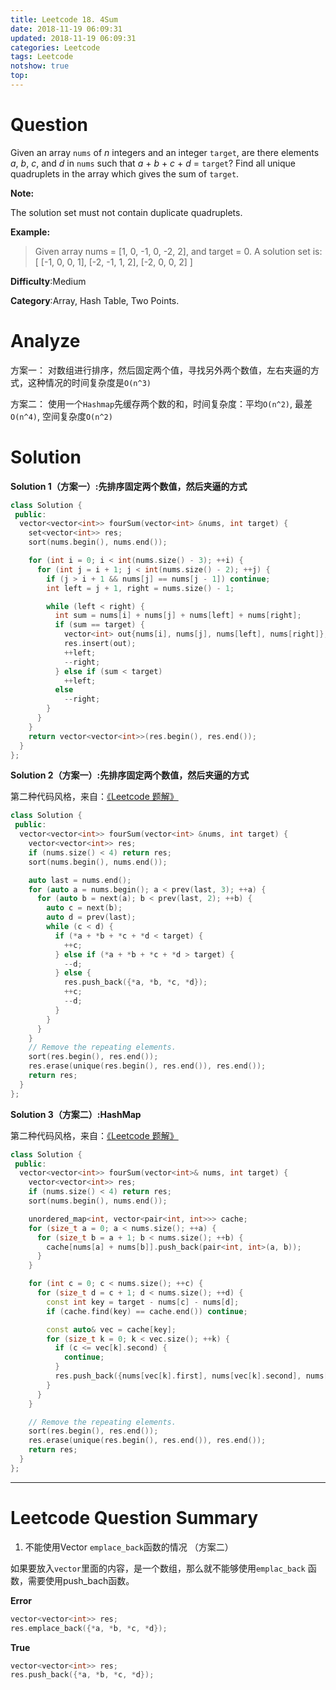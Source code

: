 ```yaml
---
title: Leetcode 18. 4Sum
date: 2018-11-19 06:09:31
updated: 2018-11-19 06:09:31
categories: Leetcode
tags: Leetcode
notshow: true
top:
---
```


# Question

Given an array  `nums`  of  _n_  integers and an integer  `target`, are there elements  _a_,  _b_,  _c_, and  _d_  in  `nums`  such that  _a_  +  _b_  +  _c_  +  _d_  =  `target`? Find all unique quadruplets in the array which gives the sum of  `target`.

**Note:**

The solution set must not contain duplicate quadruplets.

**Example:**

> Given array nums = [1, 0, -1, 0, -2, 2], and target = 0.
> A solution set is:
> [
>  [-1,  0, 0, 1],
>  [-2, -1, 1, 2],
>  [-2,  0, 0, 2]
> ]

**Difficulty**:Medium

**Category**:Array, Hash Table, Two Points.

<!-- more -->

# Analyze

方案一： 对数组进行排序，然后固定两个值，寻找另外两个数值，左右夹逼的方式，这种情况的时间复杂度是`O(n^3)`

方案二： 使用一个`Hashmap`先缓存两个数的和，时间复杂度：平均`O(n^2)`, 最差`O(n^4)`, 空间复杂度`O(n^2)`

# Solution

**Solution 1（方案一）:先排序固定两个数值，然后夹逼的方式**

```cpp
class Solution {
 public:
  vector<vector<int>> fourSum(vector<int> &nums, int target) {
    set<vector<int>> res;
    sort(nums.begin(), nums.end());

    for (int i = 0; i < int(nums.size() - 3); ++i) {
      for (int j = i + 1; j < int(nums.size() - 2); ++j) {
        if (j > i + 1 && nums[j] == nums[j - 1]) continue;
        int left = j + 1, right = nums.size() - 1;

        while (left < right) {
          int sum = nums[i] + nums[j] + nums[left] + nums[right];
          if (sum == target) {
            vector<int> out{nums[i], nums[j], nums[left], nums[right]};
            res.insert(out);
            ++left;
            --right;
          } else if (sum < target)
            ++left;
          else
            --right;
        }
      }
    }
    return vector<vector<int>>(res.begin(), res.end());
  }
};
```

**Solution 2（方案一）:先排序固定两个数值，然后夹逼的方式**

第二种代码风格，来自：[《Leetcode 题解》](https://github.com/soulmachine/leetcode)

```cpp
class Solution {
 public:
  vector<vector<int>> fourSum(vector<int> &nums, int target) {
    vector<vector<int>> res;
    if (nums.size() < 4) return res;
    sort(nums.begin(), nums.end());

    auto last = nums.end();
    for (auto a = nums.begin(); a < prev(last, 3); ++a) {
      for (auto b = next(a); b < prev(last, 2); ++b) {
        auto c = next(b);
        auto d = prev(last);
        while (c < d) {
          if (*a + *b + *c + *d < target) {
            ++c;
          } else if (*a + *b + *c + *d > target) {
            --d;
          } else {
            res.push_back({*a, *b, *c, *d});
            ++c;
            --d;
          }
        }
      }
    }
    // Remove the repeating elements.
    sort(res.begin(), res.end());
    res.erase(unique(res.begin(), res.end()), res.end());
    return res;
  }
};
```

**Solution 3（方案二）:HashMap**

第二种代码风格，来自：[《Leetcode 题解》](https://github.com/soulmachine/leetcode)

```cpp
class Solution {
 public:
  vector<vector<int>> fourSum(vector<int>& nums, int target) {
    vector<vector<int>> res;
    if (nums.size() < 4) return res;
    sort(nums.begin(), nums.end());

    unordered_map<int, vector<pair<int, int>>> cache;
    for (size_t a = 0; a < nums.size(); ++a) {
      for (size_t b = a + 1; b < nums.size(); ++b) {
        cache[nums[a] + nums[b]].push_back(pair<int, int>(a, b));
      }
    }

    for (int c = 0; c < nums.size(); ++c) {
      for (size_t d = c + 1; d < nums.size(); ++d) {
        const int key = target - nums[c] - nums[d];
        if (cache.find(key) == cache.end()) continue;

        const auto& vec = cache[key];
        for (size_t k = 0; k < vec.size(); ++k) {
          if (c <= vec[k].second) {
            continue;
          }
          res.push_back({nums[vec[k].first], nums[vec[k].second], nums[c], nums[d]});
        }
      }
    }

    // Remove the repeating elements.
    sort(res.begin(), res.end());
    res.erase(unique(res.begin(), res.end()), res.end());
    return res;
  }
};
```

------------

# Leetcode Question Summary

1. 不能使用Vector `emplace_back`函数的情况 （方案二）

如果要放入`vector`里面的内容，是一个数组，那么就不能够使用`emplac_back` 函数，需要使用push_bach函数。

**Error**

```cpp
vector<vector<int>> res;
res.emplace_back({*a, *b, *c, *d});
```

**True**

```cpp
vector<vector<int>> res;
res.push_back({*a, *b, *c, *d});
```